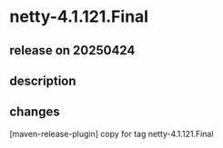 # netty-4.1.121.Final

## release on 20250424

## description

## changes

[maven-release-plugin] copy for tag netty-4.1.121.Final

